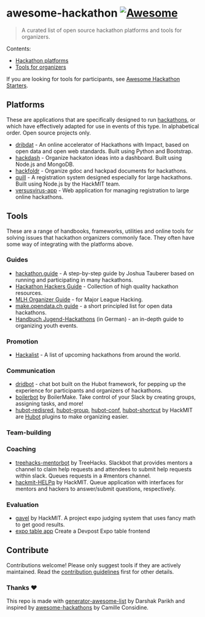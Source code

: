# awesome-hackathon [![Awesome](https://awesome.re/badge.svg)](https://awesome.re)

> A curated list of open source hackathon platforms and tools for organizers.

Contents:

- [Hackathon platforms](#platforms)
- [Tools for organizers](#tools)

If you are looking for tools for participants, see [Awesome Hackathon Starters](https://github.com/geekcamp-ph/awesome-hackathon-starters).

## Platforms

These are applications that are specifically designed to run [hackathons](https://en.wikipedia.org/wiki/Hackathon), or which have effectively adapted for use in events of this type. In alphabetical order. Open source projects only.

- [dribdat](https://github.com/hackathons-ftw/dribdat) - An online accelerator of Hackathons with Impact, based on open data and open web standards. Built using Python and Bootstrap.
- [hackdash](https://github.com/impronunciable/hackdash) - Organize hackaton ideas into a dashboard. Built using Node.js and MongoDB.
- [hackfoldr](https://github.com/hackfoldr/hackfoldr) - Organize gdoc and hackpad documents for hackathons.
- [quill](https://github.com/techx/quill) - A registration system designed especially for large hackathons. Built using Node.js by the HackMIT team.
- [versusvirus-app](https://github.com/VersusVirus-Hackathons/VersusVirus-App) - Web application for managing registration to large online hackathons.

## Tools

These are a range of handbooks, frameworks, utilities and online tools for solving issues that hackathon organizers commonly face. They often have some way of integrating with the platforms above.

### Guides

- [hackathon.guide](https://github.com/JoshData/hackathon.guide) - A step-by-step guide by Joshua Tauberer based on running and participating in many hackathons.
- [Hackathon Hackers Guide](https://github.com/HackathonHackers/Hackathon-Resources/blob/master/RESOURCES.md) - Collection of high quality hackathon resources.
- [MLH Organizer Guide](https://github.com/MLH/mlh-hackathon-organizer-guide) - for Major League Hacking.
- [make.opendata.ch guide](http://make.opendata.ch/wiki/information:rules) - a short principled list for open data hackathons.
- [Handbuch Jugend-Hackathons](https://handbuch.jugendhackt.de/) (in German) - an in-depth guide to organizing youth events.

### Promotion

- [Hackalist](https://github.com/Hackalist/Hackalist.github.io) -  A list of upcoming hackathons from around the world. 

### Communication

- [dridbot](https://github.com/hackathons-ftw/dridbot) - chat bot built on the Hubot framework, for pepping up the experience for participants and organizers of hackathons.
- [boilerbot](https://github.com/BoilerMake/boilerbot) by BoilerMake. Take control of your Slack by creating groups, assigning tasks, and more!
- [hubot-redisred](https://github.com/Detry322/hubot-redisred), [hubot-group](https://github.com/anishathalye/hubot-group), [hubot-conf](https://github.com/anishathalye/hubot-conf), [hubot-shortcut](https://github.com/anishathalye/hubot-shortcut) by HackMIT are [Hubot](https://hubot.github.com/) plugins to make organizing easier.

### Team-building

 

### Coaching

- [treehacks-mentorbot](https://github.com/TreeHacks/slack-mentorship) by TreeHacks. Slackbot that provides mentors a channel to claim help requests and attendees to submit help requests within slack. Queues requests in a #mentors channel.
- [hackmit-HELPq](https://github.com/ehzhang/helpq) by HackMIT. Queue application with interfaces for mentors and hackers to answer/submit questions, respectively.

### Evaluation

- [gavel](https://github.com/anishathalye/gavel) by HackMIT. A project expo judging system that uses fancy math to get good results.
- [expo table app](https://github.com/nealrs/expo#fork-destination-box) Create a Devpost Expo table frontend

## Contribute

Contributions welcome! Please only suggest tools if they are actively maintained. Read the [contribution guidelines](contributing.md) first for other details.

### Thanks :heart:

This repo is made with [generator-awesome-list](https://github.com/dar5hak/generator-awesome-list) by Darshak Parikh and inspired by [awesome-hackathons](https://github.com/cconsidine/awesome-hackathons) by Camille Considine.

